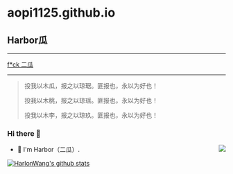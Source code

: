# aopi1125.github.io
## Harbor瓜 

***
[f*ck 二瓜](http://aopi1125.github.io/)
 
***
> 投我以木瓜，报之以琼琚。匪报也，永以为好也！
>
> 投我以木桃，报之以琼瑶。匪报也，永以为好也！
>
> 投我以木李，报之以琼玖。匪报也，永以为好也！


### Hi there 👋

<!--
**HarlonWang/HarlonWang** is a ✨ _special_ ✨ repository because its `README.md` (this file) appears on your GitHub profile.

Here are some ideas to get you started:

- 🔭 I’m currently working on ...
- 🌱 I’m currently learning ...
- 👯 I’m looking to collaborate on ...
- 🤔 I’m looking for help with ...
- 💬 Ask me about ...
- 📫 How to reach me: ...
- 😄 Pronouns: ...
- ⚡ Fun fact: ...

![](https://github-profile-trophy.vercel.app/?username=HarlonWang)

-->


<a href="https://hits.seeyoufarm.com">
  <!-- Change the `github-readme-stats.anuraghazra1.vercel.app` to `github-readme-stats.vercel.app`  -->
  <img align="right" src="https://hits.seeyoufarm.com/api/count/incr/badge.svg?url=https%3A%2F%2Fgithub.com%2FHarlonWang%2Fhit-counter&count_bg=%23233E70&title_bg=%23555555&icon=&icon_color=%23E7E7E7&title=hits&edge_flat=false" />
</a>

- 👯 I'm Harbor（二瓜）.

<a href="https://github.com/anuraghazra/github-readme-stats">
  <img align="center" src="https://github-readme-stats.anuraghazra1.vercel.app/api?username=aopi1125&show_icons=true&theme=dark&hide=contribs&count_private=true" alt="HarlonWang's github stats" /></a>


